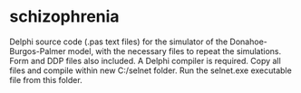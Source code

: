 # schizophrenia
 Delphi source code (.pas text files) for the simulator of the Donahoe-Burgos-Palmer model, with the necessary files to repeat the simulations. Form and DDP files also included. A Delphi compiler is required. Copy all files and compile within new C:/selnet folder. Run the selnet.exe executable file from this folder.
